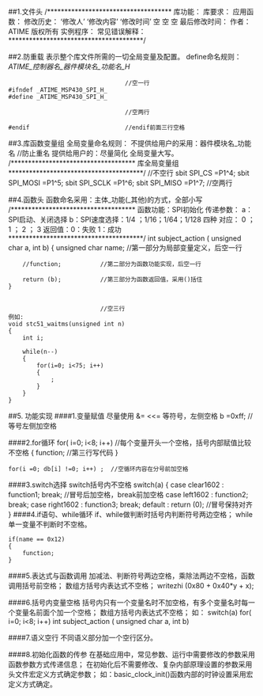 ##1.文件头
	/************************************
	 库功能：
	 库要求：
	 应用函数：
	 修改历史：
	   ‘修改人’   ‘修改内容’  ‘修改时间’
		空			空			空
	 最后修改时间：
	 作者： ATIME	版权所有
	 实例程序：
	 常见错误解释：
	 ***************************************/

##2.防重载
	表示整个库文件所需的一切全局变量及配置。
	define命名规则：
	_ATIME_控制器名_器件模块名_功能名_H_
	
									 //空一行
	#ifndef _ATIME_MSP430_SPI_H_ 
	#define _ATIME_MSP430_SPI_H_
	
								     //空两行
								     
	#endif		                     //endif前面三行空格    
##3.库函数变量组
	全局变量命名规则：
	不提供给用户的采用：器件模块名_功能名  //防止重名
	提供给用户的：尽量简化
	全局变量大写。
	/************************************
	库全局变量组
	***************************************/
									 //不空行
	sbit SPI_CS   =P1^4;
	sbit SPI_MOSI =P1^5;
	sbit SPI_SCLK =P1^6;
	sbit SPI_MISO =P1^7;
								     //空两行

##4.函数头
	函数命名采用：主体_功能(_其他)的方式，全部小写
	/************************************
	函数功能：SPI初始化
	传递参数：
			a：SPI启动、关闭选择
			b：SPI速度选择：1/4	；1/16；1/64；1/128	四种
					对应： 	 0  ； 1  ；  2	；  3
	返回值：0：失败
		   1：成功
	***************************************/
	int subject_action ( unsigned char a, int b)
	{
		unsigned char name;   //第一部分为局部变量定义，后空一行	
			
		//function;           //第二部分为函数功能实现，后空一行
		
		return (b);           //第三部分为函数返回值，采用()括住
	}
	
	
							  //空三行
	例如:
	void stc51_waitms(unsigned int n)
	{
		int i;
		
		while(n--)
		{
			for(i=0; i<75; i++)
			{
				;
			}	
		}
	}
	
##5.	功能实现
####1.变量赋值
	尽量使用 &= <<= 等符号，左侧空格
	b =0xff;                     //等号左侧加空格
	
####2.for循环
	for( i=0; i<8; i++)          //每个变量开头一个空格，括号内部赋值比较不空格
	{
		function;                //第三行写代码
	}
	
	for(i =0; db[i] !=0; i++) ;  //空循环内容在分号前加空格
	
####3.switch选择
	switch括号内不空格
	switch(a)
	{
		case clear1602 : function1;  break;  //冒号后加空格，break前加空格
		case left1602  : function2;  break;
		case right1602 : function3;  break;
		default        : return (0);         //冒号保持对齐
	}
####4.if语句、while循环
	if、while做判断时括号内判断符号两边空格；
	while单一变量不判断时不空格。
	
	if(name == 0x12)
	{
		function;
	}
	
####5.表达式与函数调用
	加减法、判断符号两边空格，乘除法两边不空格，函数调用括号前空格；
	数组方括号内表达式不空格；
	writezhi (0x80 + 0x40*y + x);
	
####6.括号内变量空格
	括号内只有一个变量名时不加空格，有多个变量名时每一个变量名前面个加一个空格；
	数组方括号内表达式不空格；
	如：
	switch(a)
	for( i=0; i<8; i++) 
	int subject_action ( unsigned char a, int b)

####7.语义空行
	不同语义部分加一个空行区分。
	
####8.初始化函数的传参
	在基础应用中，常见参数、运行中需要修改的参数采用函数参数方式传递信息；
	在初始化后不需要修改、复杂内部原理设置的参数采用头文件宏定义方式确定参数；
	如：basic_clock_init()函数内部的时钟设置采用宏定义方式确定。